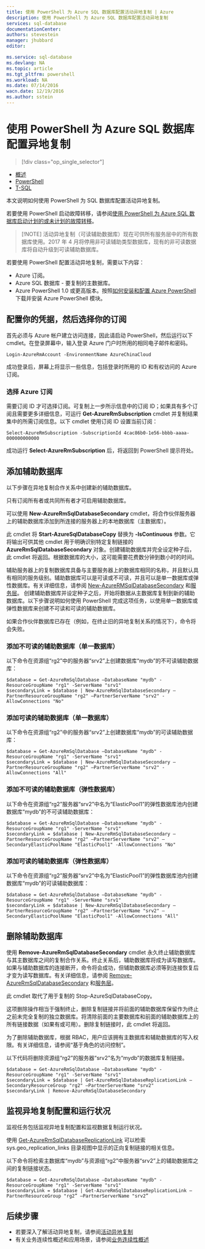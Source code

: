```yaml
---
title: 使用 PowerShell 为 Azure SQL 数据库配置活动异地复制 | Azure
description: 使用 PowerShell 为 Azure SQL 数据库配置活动异地复制
services: sql-database
documentationCenter: 
authors: stevestein
manager: jhubbard
editor: 

ms.service: sql-database
ms.devlang: NA
ms.topic: article
ms.tgt_pltfrm: powershell
ms.workload: NA
ms.date: 07/14/2016
wacn.date: 12/19/2016
ms.author: sstein
---
```


# 使用 PowerShell 为 Azure SQL 数据库配置异地复制

> [!div class="op_single_selector"]
- [概述](./sql-database-geo-replication-overview.md)
- [PowerShell](./sql-database-geo-replication-powershell.md)
- [T-SQL](./sql-database-geo-replication-transact-sql.md)

本文说明如何使用 PowerShell 为 SQL 数据库配置活动异地复制。

若要使用 PowerShell 启动故障转移，请参阅[使用 PowerShell 为 Azure SQL 数据库启动计划的或未计划的故障转移](./sql-database-geo-replication-failover-powershell.md)。

>[!NOTE] 活动异地复制（可读辅助数据库）现在可供所有服务层中的所有数据库使用。2017 年 4 月将停用非可读辅助类型数据库，现有的非可读数据库将自动升级到可读辅助数据库。

若要使用 PowerShell 配置活动异地复制，需要以下内容：

- Azure 订阅。
- Azure SQL 数据库 - 要复制的主数据库。
- Azure PowerShell 1.0 或更高版本。按照[如何安装和配置 Azure PowerShell](../powershell-install-configure.md) 下载并安装 Azure PowerShell 模块。

## 配置你的凭据，然后选择你的订阅

首先必须与 Azure 帐户建立访问连接，因此请启动 PowerShell，然后运行以下 cmdlet。在登录屏幕中，输入登录 Azure 门户时所用的相同电子邮件和密码。

    Login-AzureRmAccount -EnvironmentName AzureChinaCloud

成功登录后，屏幕上将显示一些信息，包括登录时所用的 ID 和有权访问的 Azure 订阅。

### 选择 Azure 订阅

需要订阅 ID 才可选择订阅。可复制上一步所示信息中的订阅 ID；如果具有多个订阅且需要更多详细信息，可运行 **Get-AzureRmSubscription** cmdlet 并复制结果集中的所需订阅信息。以下 cmdlet 使用订阅 ID 设置当前订阅：

    Select-AzureRmSubscription -SubscriptionId 4cac86b0-1e56-bbbb-aaaa-000000000000

成功运行 **Select-AzureRmSubscription** 后，将返回到 PowerShell 提示符处。

## 添加辅助数据库

以下步骤在异地复制合作关系中创建新的辅助数据库。

只有订阅所有者或共同所有者才可启用辅助数据库。

可以使用 **New-AzureRmSqlDatabaseSecondary** cmdlet，将合作伙伴服务器上的辅助数据库添加到所连接的服务器上的本地数据库（主数据库）。

此 cmdlet 将 **Start-AzureSqlDatabaseCopy** 替换为 **-IsContinuous** 参数。它将输出可供其他 cmdlet 用于明确识别特定复制链接的 **AzureRmSqlDatabaseSecondary** 对象。创建辅助数据库并完全设定种子后，此 cmdlet 将返回。根据数据库的大小，这可能需要花费数分钟到数小时的时间。

辅助服务器上的复制数据库具备与主要服务器上的数据库相同的名称，并且默认具有相同的服务级别。辅助数据库可以是可读或不可读，并且可以是单一数据库或弹性数据库。有关详细信息，请参阅 [New-AzureRMSqlDatabaseSecondary](https://msdn.microsoft.com/zh-cn/library/mt603689.aspx) 和[服务层](./sql-database-service-tiers.md)。
创建辅助数据库并设定种子之后，开始将数据从主数据库复制到新的辅助数据库。以下步骤说明如何使用 PowerShell 完成这项任务，以使用单一数据库或弹性数据库来创建不可读和可读的辅助数据库。

如果合作伙伴数据库已存在（例如，在终止旧的异地复制关系的情况下），命令将会失败。

### 添加不可读的辅助数据库（单一数据库）

以下命令在资源组“rg2”中的服务器“srv2”上创建数据库“mydb”的不可读辅助数据库：

    $database = Get-AzureRmSqlDatabase –DatabaseName "mydb" -ResourceGroupName "rg1" -ServerName "srv1"
    $secondaryLink = $database | New-AzureRmSqlDatabaseSecondary –PartnerResourceGroupName "rg2" –PartnerServerName "srv2" -AllowConnections "No"

### 添加可读的辅助数据库（单一数据库）

以下命令在资源组“rg2”中的服务器“srv2”上创建数据库“mydb”的可读辅助数据库：

    $database = Get-AzureRmSqlDatabase –DatabaseName "mydb" -ResourceGroupName "rg1" -ServerName "srv1"
    $secondaryLink = $database | New-AzureRmSqlDatabaseSecondary –PartnerResourceGroupName "rg2" –PartnerServerName "srv2" -AllowConnections "All"

### 添加不可读的辅助数据库（弹性数据库）

以下命令在资源组“rg2”服务器“srv2”中名为“ElasticPool1”的弹性数据库池内创建数据库“mydb”的不可读辅助数据库：

    $database = Get-AzureRmSqlDatabase –DatabaseName "mydb" -ResourceGroupName "rg1" -ServerName "srv1"
    $secondaryLink = $database | New-AzureRmSqlDatabaseSecondary –PartnerResourceGroupName "rg2" –PartnerServerName "srv2" –SecondaryElasticPoolName "ElasticPool1" -AllowConnections "No"

### 添加可读的辅助数据库（弹性数据库）

以下命令在资源组“rg2”服务器“srv2”中名为“ElasticPool1”的弹性数据库池内创建数据库“mydb”的可读辅助数据库：

    $database = Get-AzureRmSqlDatabase –DatabaseName "mydb" -ResourceGroupName "rg1" -ServerName "srv1"
    $secondaryLink = $database | New-AzureRmSqlDatabaseSecondary –PartnerResourceGroupName "rg2" –PartnerServerName "srv2" –SecondaryElasticPoolName "ElasticPool1" -AllowConnections "All"

## 删除辅助数据库

使用 **Remove-AzureRmSqlDatabaseSecondary** cmdlet 永久终止辅助数据库与其主数据库之间的复制合作关系。终止关系后，辅助数据库将成为读写数据库。如果与辅助数据库的连接断开，命令将会成功，但辅助数据库必须等到连接恢复后才变为读写数据库。有关详细信息，请参阅 [Remove-AzureRmSqlDatabaseSecondary](https://msdn.microsoft.com/zh-cn/library/mt603457.aspx) 和[服务层](./sql-database-service-tiers.md)。

此 cmdlet 取代了用于复制的 Stop-AzureSqlDatabaseCopy。

这项删除操作相当于强制终止，删除复制链接并将前面的辅助数据库保留作为终止之前未完全复制的独立数据库。将清除前面的主要数据库和前面的辅助数据库上的所有链接数据（如果有或可用）。删除复制链接时，此 cmdlet 将返回。

为了删除辅助数据库，根据 RBAC，用户应该拥有主数据库和辅助数据库的写入权限。有关详细信息，请参阅“基于角色的访问控制”。

以下代码将删除资源组“rg2”的服务器“srv2”名为“mydb”的数据库复制链接。

    $database = Get-AzureRmSqlDatabase –DatabaseName "mydb" -ResourceGroupName "rg1" -ServerName "srv1"
    $secondaryLink = $database | Get-AzureRmSqlDatabaseReplicationLink –SecondaryResourceGroup "rg2" –PartnerServerName "srv2"
    $secondaryLink | Remove-AzureRmSqlDatabaseSecondary 

## 监视异地复制配置和运行状况

监视任务包括监视异地复制配置和监视数据复制运行状况。

使用 [Get-AzureRmSqlDatabaseReplicationLink](https://msdn.microsoft.com/zh-cn/library/mt619330.aspx) 可以检索 sys.geo\_replication\_links 目录视图中显示的正向复制链接的相关信息。

以下命令将检索主数据库“mydb”与资源组“rg2”中服务器“srv2”上的辅助数据库之间的复制链接状态。

    $database = Get-AzureRmSqlDatabase –DatabaseName "mydb" -ResourceGroupName "rg1" -ServerName "srv1"
    $secondaryLink = $database | Get-AzureRmSqlDatabaseReplicationLink –PartnerResourceGroup "rg2” –PartnerServerName "srv2”

## 后续步骤

- 若要深入了解活动异地复制，请参阅[活动异地复制](./sql-database-geo-replication-overview.md)
- 有关业务连续性概述和应用场景，请参阅[业务连续性概述](./sql-database-business-continuity.md)

<!---HONumber=Mooncake_Quality_Review_1202_2016-->